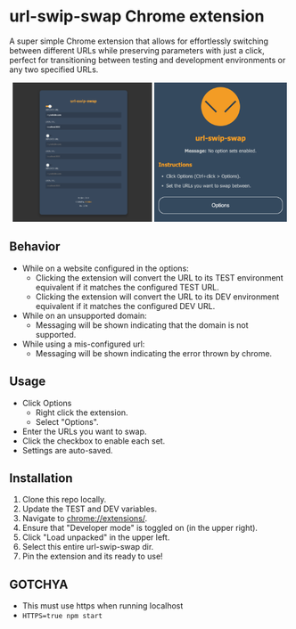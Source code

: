 # url-swip-swap Chrome extension

A super simple Chrome extension that allows for effortlessly switching between different URLs while preserving parameters with just a click, perfect for transitioning between testing and development environments or any two specified URLs.

<div style="text-align: center; margin: 15px 0">
    <img src="src/assets/options-screen.png" height="250" />
    <img src="src/assets/widget.png" height="250" />
</div>

## Behavior
- While on a website configured in the options:
  - Clicking the extension will convert the URL to its TEST environment equivalent if it matches the configured TEST URL.
  - Clicking the extension will convert the URL to its DEV environment equivalent if it matches the configured DEV URL.
- While on an unsupported domain:
  - Messaging will be shown indicating that the domain is not supported.
- While using a mis-configured url:
  - Messaging will be shown indicating the error thrown by chrome.

## Usage
- Click Options
  - Right click the extension.
  - Select "Options".
- Enter the URLs you want to swap.
- Click the checkbox to enable each set.
- Settings are auto-saved.

## Installation
1. Clone this repo locally.
2. Update the TEST and DEV variables.
3. Navigate to [chrome://extensions/](chrome://extensions/).
4. Ensure that "Developer mode" is toggled on (in the upper right).
5. Click "Load unpacked" in the upper left.
6. Select this entire url-swip-swap dir.
7. Pin the extension and its ready to use!

## GOTCHYA
- This must use https when running localhost
- `HTTPS=true npm start`
